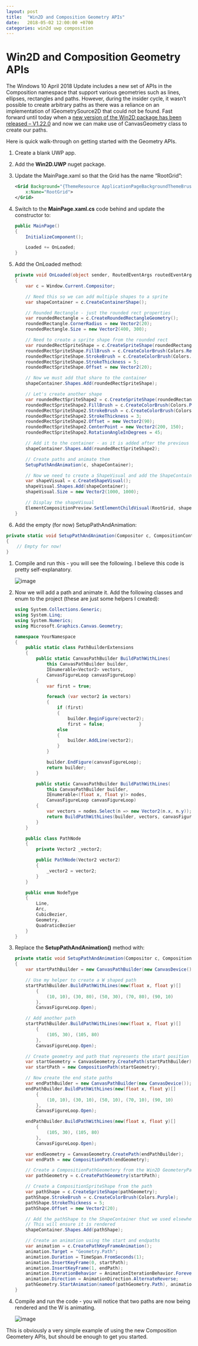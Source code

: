```yaml
---
layout: post
title:  "Win2D and Composition Geometry APIs"
date:   2018-05-02 12:00:00 +0700
categories: win2d uwp composition
---
```

# Win2D and Composition Geometry APIs

The Windows 10 April 2018 Update includes a new set of APIs in the Composition namespace that support various geometries such as lines, ellipses, rectangles and paths. However, during the insider cycle, it wasn’t possible to create arbitrary paths as there was a reliance on an implementation of IGeometrySource2D that could not be found. Fast forward until today when a [new version of the Win2D package has been released – V1.22.0](https://blogs.msdn.microsoft.com/win2d/2018/05/02/win2d-1-22-0-igeometrysource2d-bugfixes-and-removal-of-8-1-support/) and now we can make use of CanvasGeometry class to create our paths.

Here is quick walk-through on getting started with the Geometry APIs.

1. Create a blank UWP app.

1. Add the **Win2D.UWP** nuget package.

1. Update the MainPage.xaml so that the Grid has the name “RootGrid”:

    ```xml
    <Grid Background="{ThemeResource ApplicationPageBackgroundThemeBrush}"
        x:Name="RootGrid">
    </Grid>
    ```

1. Switch to the **MainPage.xaml.cs** code behind and update the constructor to:

    ```csharp
    public MainPage()
    {
        InitializeComponent();

        Loaded += OnLoaded;
    }
    ```

1. Add the OnLoaded method:

    ```csharp
    private void OnLoaded(object sender, RoutedEventArgs routedEventArgs)
    {
        var c = Window.Current.Compositor;

        // Need this so we can add multiple shapes to a sprite
        var shapeContainer = c.CreateContainerShape();

        // Rounded Rectangle - just the rounded rect properties
        var roundedRectangle = c.CreateRoundedRectangleGeometry();
        roundedRectangle.CornerRadius = new Vector2(20);
        roundedRectangle.Size = new Vector2(400, 300);

        // Need to create a sprite shape from the rounded rect
        var roundedRectSpriteShape = c.CreateSpriteShape(roundedRectangle);
        roundedRectSpriteShape.FillBrush = c.CreateColorBrush(Colors.Red);
        roundedRectSpriteShape.StrokeBrush = c.CreateColorBrush(Colors.Green);
        roundedRectSpriteShape.StrokeThickness = 5;
        roundedRectSpriteShape.Offset = new Vector2(20);

        // Now we must add that share to the container
        shapeContainer.Shapes.Add(roundedRectSpriteShape);

        // Let's create another shape
        var roundedRectSpriteShape2 = c.CreateSpriteShape(roundedRectangle);
        roundedRectSpriteShape2.FillBrush = c.CreateColorBrush(Colors.Purple);
        roundedRectSpriteShape2.StrokeBrush = c.CreateColorBrush(Colors.Yellow);
        roundedRectSpriteShape2.StrokeThickness = 3;
        roundedRectSpriteShape2.Offset = new Vector2(90);
        roundedRectSpriteShape2.CenterPoint = new Vector2(200, 150);
        roundedRectSpriteShape2.RotationAngleInDegrees = 45;

        // Add it to the container - as it is added after the previous shape, it will appear on top
        shapeContainer.Shapes.Add(roundedRectSpriteShape2);

        // Create paths and animate them
        SetupPathAndAnimation(c, shapeContainer);

        // Now we need to create a ShapeVisual and add the ShapeContainer to it.
        var shapeVisual = c.CreateShapeVisual();
        shapeVisual.Shapes.Add(shapeContainer);
        shapeVisual.Size = new Vector2(1000, 1000);

        // Display the shapeVisual
        ElementCompositionPreview.SetElementChildVisual(RootGrid, shapeVisual);
    }
    ```

1. Add the empty (for now) SetupPathAndAnimation:

```csharp
private static void SetupPathAndAnimation(Compositor c, CompositionContainerShape shapeContainer)
{
    // Empty for now!
}
```

1. Compile and run this - you will see the following. I believe this code is pretty self-explanatory.

    ![image](images/image_636608892241803570.png)

1. Now we will add a path and animate it. Add the following classes and enum to the project (these are just some helpers I created):

    ```csharp
    using System.Collections.Generic;
    using System.Linq;
    using System.Numerics;
    using Microsoft.Graphics.Canvas.Geometry;

    namespace YourNamespace
    {
        public static class PathBuilderExtensions
        {
            public static CanvasPathBuilder BuildPathWithLines(
                this CanvasPathBuilder builder,
                IEnumerable<Vector2> vectors,
                CanvasFigureLoop canvasFigureLoop)
            {
                var first = true;

                foreach (var vector2 in vectors)
                {
                    if (first)
                    {
                        builder.BeginFigure(vector2);
                        first = false;             }
                    else
                    {
                        builder.AddLine(vector2);
                    }
                }

                builder.EndFigure(canvasFigureLoop);
                return builder;
            }

            public static CanvasPathBuilder BuildPathWithLines(
                this CanvasPathBuilder builder,
                IEnumerable<(float x, float y)> nodes,
                CanvasFigureLoop canvasFigureLoop)
            {
                var vectors = nodes.Select(n => new Vector2(n.x, n.y));
                return BuildPathWithLines(builder, vectors, canvasFigureLoop);
            }
        }

        public class PathNode
        {
            private Vector2 _vector2;

            public PathNode(Vector2 vector2)
            {
                _vector2 = vector2;
            }
        }

        public enum NodeType
        {
            Line,
            Arc,
            CubicBezier,
            Geometry,
            QuadraticBezier
        }
    }
    ```

1. Replace the **SetupPathAndAnimation()** method with:

    ```csharp
    private static void SetupPathAndAnimation(Compositor c, CompositionContainerShape shapeContainer)
    {
        var startPathBuilder = new CanvasPathBuilder(new CanvasDevice());

        // Use my helper to create a W shaped path
        startPathBuilder.BuildPathWithLines(new(float x, float y)[]
            {
                (10, 10), (30, 80), (50, 30), (70, 80), (90, 10)
            },
            CanvasFigureLoop.Open);

        // Add another path
        startPathBuilder.BuildPathWithLines(new(float x, float y)[]
            {
                (105, 30), (105, 80)
            },
            CanvasFigureLoop.Open);

        // Create geometry and path that represents the start position of an animation
        var startGeometry = CanvasGeometry.CreatePath(startPathBuilder);
        var startPath = new CompositionPath(startGeometry);

        // Now create the end state paths
        var endPathBuilder = new CanvasPathBuilder(new CanvasDevice());
        endPathBuilder.BuildPathWithLines(new(float x, float y)[]
            {
                (10, 10), (30, 10), (50, 10), (70, 10), (90, 10)
            },
            CanvasFigureLoop.Open);

        endPathBuilder.BuildPathWithLines(new(float x, float y)[]
            {
                (105, 30), (105, 80)
            },
            CanvasFigureLoop.Open);

        var endGeometry = CanvasGeometry.CreatePath(endPathBuilder);
        var endPath = new CompositionPath(endGeometry);

        // Create a CompositionPathGeometery from the Win2D GeometeryPath
        var pathGeometry = c.CreatePathGeometry(startPath);

        // Create a CompositionSpriteShape from the path
        var pathShape = c.CreateSpriteShape(pathGeometry);
        pathShape.StrokeBrush = c.CreateColorBrush(Colors.Purple);
        pathShape.StrokeThickness = 5;
        pathShape.Offset = new Vector2(20);

        // Add the pathShape to the ShapeContainer that we used elsewhere
        // This will ensure it is rendered
        shapeContainer.Shapes.Add(pathShape);

        // Create an animation using the start and endpaths
        var animation = c.CreatePathKeyFrameAnimation();
        animation.Target = "Geometry.Path";
        animation.Duration = TimeSpan.FromSeconds(1);
        animation.InsertKeyFrame(0, startPath);
        animation.InsertKeyFrame(1, endPath);
        animation.IterationBehavior = AnimationIterationBehavior.Forever;
        animation.Direction = AnimationDirection.AlternateReverse;
        pathGeometry.StartAnimation(nameof(pathGeometry.Path), animation);
    }
    ```

1. Compile and run the code - you will notice that two paths are now being rendered and the W is animating.

    ![image](images/image_636608892246293316.png)

This is obviously a very simple example of using the new Composition Geometery APIs, but should be enough to get you started.